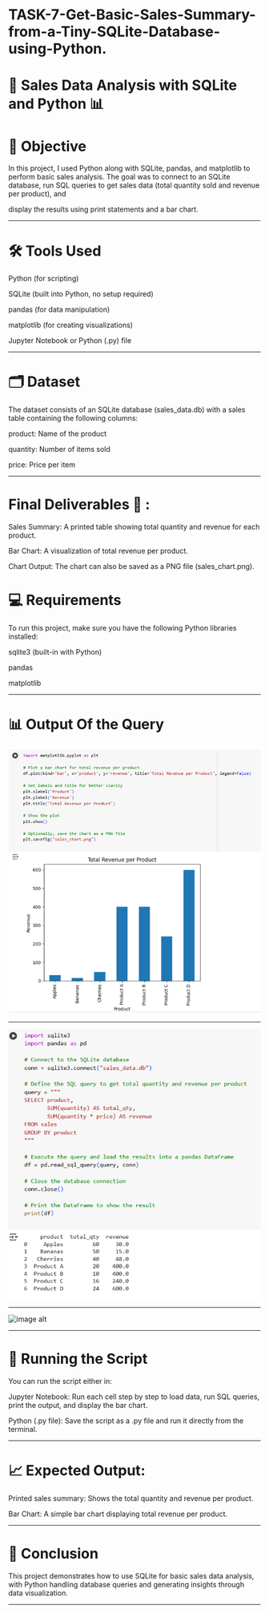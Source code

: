 # TASK-7-Get-Basic-Sales-Summary-from-a-Tiny-SQLite-Database-using-Python. 

# 🛒 Sales Data Analysis with SQLite and Python 📊

# 🎯 Objective

In this project, I used Python along with SQLite, pandas, and matplotlib to perform basic sales analysis. The goal was to connect to an SQLite database, run SQL queries to get sales data (total quantity sold and revenue per product), and

display the results using print statements and a bar chart.

---
# 🛠️ Tools Used

Python (for scripting)

SQLite (built into Python, no setup required)

pandas (for data manipulation)

matplotlib (for creating visualizations)

Jupyter Notebook or Python (.py) file

---
# 🗂️ Dataset

The dataset consists of an SQLite database (sales_data.db) with a sales table containing the following columns:

product: Name of the product

quantity: Number of items sold

price: Price per item

---

# Final Deliverables 🎁 :

Sales Summary: A printed table showing total quantity and revenue for each product.

Bar Chart: A visualization of total revenue per product.

Chart Output: The chart can also be saved as a PNG file (sales_chart.png).

# 💻 Requirements
To run this project, make sure you have the following Python libraries installed:

sqlite3 (built-in with Python)

pandas

matplotlib

---
# 📊 Output Of the Query

![image alt](https://github.com/Saktalmale16/TASK-7-Get-Basic-Sales-Summary-from-a-Tiny-SQLite-Database-using-Python./blob/main/image%201.PNG)

---
![image alt](https://github.com/Saktalmale16/TASK-7-Get-Basic-Sales-Summary-from-a-Tiny-SQLite-Database-using-Python./blob/main/image%202.PNG)

---
![image alt]()

---

# 🚀 Running the Script
You can run the script either in:

Jupyter Notebook: Run each cell step by step to load data, run SQL queries, print the output, and display the bar chart.

Python (.py file): Save the script as a .py file and run it directly from the terminal.

---
# 📈 Expected Output:
Printed sales summary: Shows the total quantity and revenue per product.

Bar Chart: A simple bar chart displaying total revenue per product.

---
# 🎉 Conclusion
This project demonstrates how to use SQLite for basic sales data analysis, with Python handling database queries and generating insights through data visualization.

---
